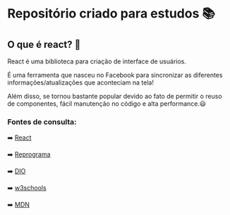 # Repositório criado para estudos 📚

## O que é react? 🎉

React é uma biblioteca para criação de interface de usuários.

É uma ferramenta que nasceu no Facebook para sincronizar as diferentes informações/atualizações que aconteciam na tela! 

Além disso, se tornou bastante popular devido ao fato de permitir o reuso de componentes, fácil manutenção no código e alta performance.😃


### Fontes de consulta:  
➡️ [React](https://pt-br.reactjs.org/)

➡️ [Reprograma](https://github.com/reprograma/On10-TodasEmTEch-ReactI/)

➡️ [DIO](https://digitalinnovation.one/)

➡️ [w3schools](https://www.w3schools.com/react/)

➡️ [MDN](https://developer.mozilla.org/en-US/docs/Learn/Tools_and_testing/Client-side_JavaScript_frameworks/React_getting_started)
